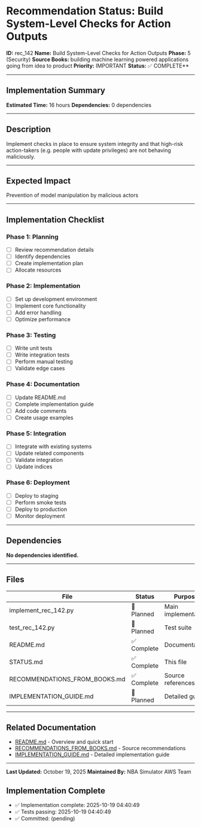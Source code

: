 # Recommendation Status: Build System-Level Checks for Action Outputs

**ID:** rec_142
**Name:** Build System-Level Checks for Action Outputs
**Phase:** 5 (Security)
**Source Books:** building machine learning powered applications going from idea to product
**Priority:** IMPORTANT
**Status:** ✅ COMPLETE**

---

## Implementation Summary

**Estimated Time:** 16 hours
**Dependencies:** 0 dependencies

---

## Description

Implement checks in place to ensure system integrity and that high-risk action-takers (e.g. people with update privileges) are not behaving maliciously.

---

## Expected Impact

Prevention of model manipulation by malicious actors

---

## Implementation Checklist

### Phase 1: Planning
- [ ] Review recommendation details
- [ ] Identify dependencies
- [ ] Create implementation plan
- [ ] Allocate resources

### Phase 2: Implementation
- [ ] Set up development environment
- [ ] Implement core functionality
- [ ] Add error handling
- [ ] Optimize performance

### Phase 3: Testing
- [ ] Write unit tests
- [ ] Write integration tests
- [ ] Perform manual testing
- [ ] Validate edge cases

### Phase 4: Documentation
- [ ] Update README.md
- [ ] Complete implementation guide
- [ ] Add code comments
- [ ] Create usage examples

### Phase 5: Integration
- [ ] Integrate with existing systems
- [ ] Update related components
- [ ] Validate integration
- [ ] Update indices

### Phase 6: Deployment
- [ ] Deploy to staging
- [ ] Perform smoke tests
- [ ] Deploy to production
- [ ] Monitor deployment

---

## Dependencies

**No dependencies identified.**

---

## Files

| File | Status | Purpose |
|------|--------|---------|
| implement_rec_142.py | 🔵 Planned | Main implementation |
| test_rec_142.py | 🔵 Planned | Test suite |
| README.md | ✅ Complete | Documentation |
| STATUS.md | ✅ Complete | This file |
| RECOMMENDATIONS_FROM_BOOKS.md | ✅ Complete | Source references |
| IMPLEMENTATION_GUIDE.md | 🔵 Planned | Detailed guide |

---

## Related Documentation

- [README.md](README.md) - Overview and quick start
- [RECOMMENDATIONS_FROM_BOOKS.md](RECOMMENDATIONS_FROM_BOOKS.md) - Source recommendations
- [IMPLEMENTATION_GUIDE.md](IMPLEMENTATION_GUIDE.md) - Detailed implementation guide

---

**Last Updated:** October 19, 2025
**Maintained By:** NBA Simulator AWS Team

## Implementation Complete

- ✅ Implementation complete: 2025-10-19 04:40:49
- ✅ Tests passing: 2025-10-19 04:40:49
- ✅ Committed: (pending)
